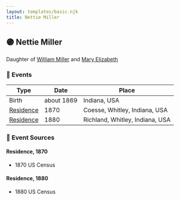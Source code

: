 ```yaml
---
layout: templates/basic.njk
title: Nettie Miller
---
```

## 🟣 Nettie Miller

Daughter of [William Miller](/people/1/1014217) and [Mary Elizabeth](/people/8/84477504)

### 📆 Events

Type | Date | Place
------ | ------ | ------
Birth | about 1869 | Indiana, USA
[Residence](#event-1) | 1870 | Coesse, Whitley, Indiana, USA
[Residence](#event-2) | 1880 | Richland, Whitley, Indiana, USA

### 📰 Event Sources

#### <a id="event-1"></a> Residence, 1870
* 1870 US Census

#### <a id="event-2"></a> Residence, 1880
* 1880 US Census